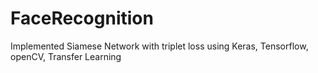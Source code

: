 # FaceRecognition
Implemented Siamese Network with triplet loss using Keras, Tensorflow, openCV, Transfer Learning
